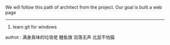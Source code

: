We will follow this path of architect from the project.
Our goal is bulit a web page

---------------------------------------------------------
1. learn git for windows

authot : 满身臭味的垃圾佬  鲤鱼旗  羽落无声  北鼠不怕猫
